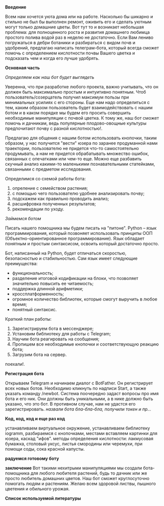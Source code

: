 **Введение**

Всем нам хочется уюта дома или на работе. Насколько бы шикарно и стильно не был бы выполнен ремонт, оживить его и сделать уютным могут только домашние цветы. Вот тут то и возникает небольшая проблема: для полноценного роста и развития домашнего любимца простого полива водой раз в неделю не достаточно. Если Вам лениво погружаться в дебри ботаники и разбираться с видом почв и удобрений, предлагаю написать телеграм-бота, который всегда сможет помочь с определением кислотности почвы Вашего цветка и подсказать чем и когда его лучше удобрять.

**Основная часть**

*Определяем как наш бот будет выглядеть*

Уверенна, что при разработке любого проекта, важно учитывать, что он должен быть максимально простым и интуитивно понятным. Чтоб пользователь/созерцатель получил максимум пользы при минимальных усилиях с его стороны. Еще нам надо определиться с тем, каким образом пользователь будет взаимодействовать с нашим ботом и в каком порядке мы будем его просить совершить необходимые манипуляции с почвой цветка. К тому же, наш бот сможет помочь и дачникам, ведь популярные плодово-овощные культуры предпочитают почву с разной кислотностью!.

Предлагаю для общения с нашим ботом использовать кнопочки, таким образом, у нас получится "вести" юзера по заранее продуманной нами траектории, пользователю не придется что-то самостоятельно продумывать, а нам не придется обрабатывать множество ошибок, связанных с опечатками или чем-то еще. Можно еще разбавить скучный анализ какими-то маленькими познавательными статейками, связанными с предметом исследования.

Определимся со схемой работы бота:
1. опреление с семейством растения;
2. с помощью чего пользователю удобнее анализировать почву;
3. подскажем как правильно проводить анализ;
4. расшифровка полученных результатов;
5. рекомендации по уходу.

*Займемся ботом*

Писать нашего помощника мы будем писать на "питоне". Python – язык программирования, который позвоняет использовать принципы ООП (Объектно-ориентированное программирование). Язык обладает понятным и простым синтаксисом, освоить который достаточно просто.

Бот, написанный на Python, будет отличаться скоростью, безопасностью и стабильностью. Сам язык имеет следующие преимущества:

- функциональность;
- разделение итоговой кодификации на блоки, что позволяет значительно повысить ее читаемость;
- поддержка длинной арифметики;
- кроссплатформенность;
- огромное количество библиотек, которые смогут выручить в любое время;
- понятный синтаксис.

Краткий план работы:
1. Зарегистрируем бота в мессенджере;
2. Установим библиотеку для работы с Telegram;
3. Научим бота реагировать на сообщения;
4. Пропишем все необходимые кнопочки и соответствующую реакцию бота;
5. Загрузим бота на сервер.

поехали!.

**Регистрация бота**

Открываем Telegram и начинаем диалог с BotFather. Он регистрирует всех новых ботов. Необходимо кликнуть по надписи Start, а также указать команду /newbot.
Система поочередно задаст вопросы про имя бота и его ник. Они должны быть уникальными, а в нике должно быть указано, что это бот. В противном случае, нам не удастся его зарегистрировать.
*назвали бота бла-бла-бла, получили токен и пр...*

**Код, код, код и еще раз код**

устанавливаем виртуальное окружение, устанавливаем библиотеку iogramm, разбираемся с кнопочками,  местами вставляем картинки для юзера, каскад "ифов".
методы определения кислотности: лакмусовая бумажка, столовый уксус, листья смородины или черемухи, при помощи соды, сока красной капусты.

**радуемся готовому боту**

**заключение**
Вот такими нехитрыми манипуляциями мы создали бота-помощника для любого любителя растений, будь то дачник или же просто любитель домашних цветов. Наш бот сможет круглосуточно помогать людям и растениям. Желаю всем здоровой листвы, пышного цветения и обильного урожая.

**Список используемой литературы**